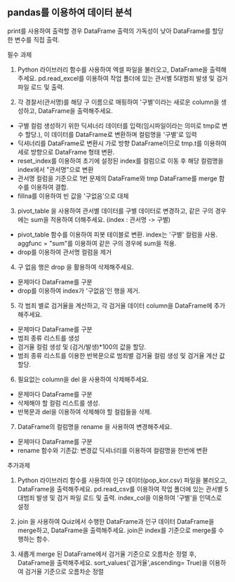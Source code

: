 ## pandas를 이용하여 데이터 분석
print를 사용하여 출력할 경우 DataFrame 출력의 가독성이 낮아 DataFrame를 할당한 변수를 직접 출력. 

필수 과제
1. Python 라이브러리 함수를 사용하여 엑셀 파일을 불러오고, DataFrame을 출력해주세요.
pd.read_excel를 이용하여 작업 폴더에 있는 관서별 5대범죄 발생 및 검거 파일 로드 및 출력. 

2. 각 경찰서(관서명)를 해당 구 이름으로 매핑하여 '구별'이라는 새로운 column을 생성하고, DataFrame을 출력해주세요.
- 구별 컬럼 생성하기 위한 딕셔너리 데이터를 입력(임시파일이라는 의미로 tmp로 변수 할당.), 이 데이터를 DataFrame로 변환하며 컬럼명을 '구별'로 입력
- 딕셔너리를 DataFrame로 변환시 가로 방향 DataFrame이므로 tmp.t를 이용하여 세로 방향으로 DataFrame 형태 변환.
- reset_index를 이용하여 초기에 설정된 index를 컬럼으로 이동 후 해당 컬럼명을 index에서 "관서명"으로 변환
- 관서명 컬럼을 기준으로 1번 문제의 DataFrame와 tmp DataFrame를 merge 함수를 이용하여 결합.
- fillna를 이용하여 빈 값을 '구없음'으로 대체

3. pivot_table 을 사용하여 관서별 데이터를 구별 데이터로 변경하고, 같은 구의 경우에는 sum을 적용하여 더해주세요. (index : 관서명 -> 구별)
- pivot_table 함수를 이용하여 피봇 테이블로 변환. index는 '구별' 컬럼을 사용.  aggfunc = "sum"를 이용하여 같은 구의 경우에 sum을 적용. 
- drop를 이용하여 관서명 컬럼을 제거

4. 구 없음  행은 drop 을 활용하여 삭제해주세요.
- 문제마다 DataFrame를 구분
- drop를 이용하여 index가 '구없음'인 행을 제거. 

5. 각 범죄 별로 검거율을 계산하고, 각 검거율 데이터 column을 DataFrame에 추가해주세요.
- 문제마다 DataFrame를 구분
- 범죄 종류 리스트를 생성
- 검거율 컬럼 생성 및 (검거/발생)*100의 값을 할당. 
- 범죄 종류 리스트를 이용한 반복문으로 범죄별 검거율 컬럼 생성 및 검거율 계산 값 할당. 

6. 필요없는 column을 del 을 사용하여 삭제해주세요.
- 문제마다 DataFrame를 구분
- 삭제해야 할 컬럼 리스트를 생성. 
- 반복문과 del을 이용하여 삭제해야 할 컬럼들을 삭제. 

7. DataFrame의 컬럼명을 rename 을 사용하여 변경해주세요.
- 문제마다 DataFrame를 구분
- rename 함수와 기존값: 변경값 딕셔너리를 이용하여 컬럼명을 한번에 변환

추가과제
1. Python 라이브러리 함수를 사용하여 인구 데이터(pop_kor.csv) 파일을 불러오고, DataFrame을 출력해주세요.
pd.read_csv를 이용하여 작업 폴더에 있는 관서별 5대범죄 발생 및 검거 파일 로드 및 출력. index_col을 이용하여 '구별'을 인덱스로 설정

2. join 을 사용하여 Quiz에서 수행한 DataFrame과 인구 데이터 DataFrame을 merge하고, DataFrame을 출력해주세요.
join은 index를 기준으로 merge를 수행하는 함수.

3. 새롭게 merge 된 DataFrame에서 검거율 기준으로 오름차순 정렬 후, DataFrame을 출력해주세요.
sort_values('검거율',ascending= True)을 이용하여 검거율 기준으로 오름차순 정렬
